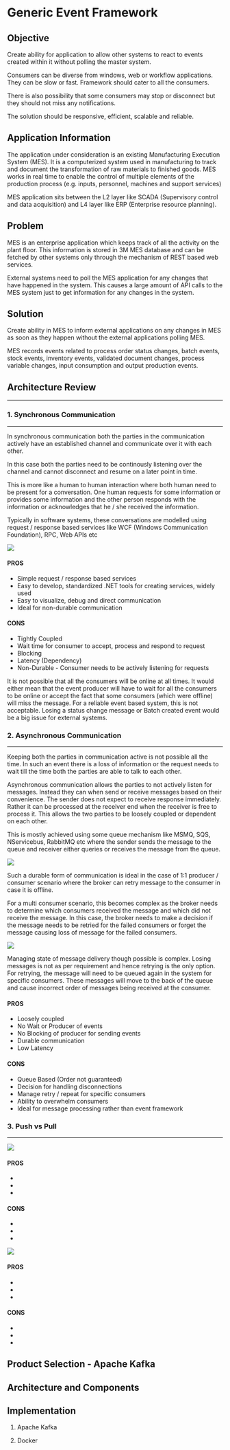 # Generic Event Framework

## __Objective__

Create ability for application to allow other systems to react to events created within it without polling the master system.  

Consumers can be diverse from windows, web or workflow applications. They can be slow or fast. Framework should cater to all the consumers.

There is also possibility that some consumers may stop or disconnect but they should not miss any notifications.

The solution should be responsive, efficient, scalable and reliable.

## __Application Information__

The application under consideration is an existing Manufacturing Execution System (MES). It is a computerized system used in manufacturing to track and document the transformation of raw materials to finished goods. MES works in real time to enable the control of multiple elements of the production process (e.g. inputs, personnel, machines and support services)

MES application sits between the L2 layer like SCADA (Supervisory control and data acquisition) and L4 layer like ERP (Enterprise resource planning).

## __Problem__

MES is an enterprise application which keeps track of all the activity on the plant floor. This information is stored in 3M MES database and can be fetched by other systems only through the mechanism of REST based web services.

External systems need to poll the MES application for any changes that have happened in the system. This causes a large amount of API calls to the MES system just to get information for any changes in the system.

## __Solution__

Create ability in MES to inform external applications on any changes in MES as soon as they happen without the external applications polling MES.

MES records events related to process order status changes, batch events, stock events, inventory events, validated document changes, process variable changes, input consumption and output production events. 

## __Architecture Review__
---

### 1. Synchronous Communication
---

In synchronous communication both the parties in the communication actively have an established channel and communicate over it with each other. 

In this case both the parties need to be continously listening over the channel and cannot disconnect and resume on a later point in time. 

This is more like a human to human interaction where both human need to be present for a conversation. One human requests for some information or provides some information and the other person responds with the information or acknowledges that he / she received the information.

Typically in software systems, these conversations are modelled using request / response based services like WCF (Windows Communication Foundation), RPC, Web APIs etc

![](src/images/SynchronousCommunication.png)

#### PROS

* Simple request / response based services
* Easy to develop, standardized .NET tools for creating services, widely used
* Easy to visualize, debug and direct communication
* Ideal for non-durable communication

#### CONS

* Tightly Coupled
* Wait time for consumer to accept, process and respond to request
* Blocking
* Latency (Dependency)
* Non-Durable - Consumer needs to be actively listening for requests

It is not possible that all the consumers will be online at all times. It would either mean that the event producer will have to wait for all the consumers to be online or accept the fact that some consumers (which were offline) will miss the message. For a reliable event based system, this is not acceptable. Losing a status change message or Batch created event would be a big issue for external systems.

### 2. Asynchronous Communication
---

Keeping both the parties in communication active is not possible all the time. In such an event there is a loss of information or the request needs to wait till the time both the parties are able to talk to each other.

Asynchronous communication allows the parties to not actively listen for messages. Instead they can when send or receive messages based on their convenience. The sender does not expect to receive response immediately. Rather it can be processed at the receiver end when the receiver is free to process it. This allows the two parties to be loosely coupled or dependent on each other.

This is mostly achieved using some queue mechanism like MSMQ, SQS, NServicebus, RabbitMQ etc where the sender sends the message to the queue and receiver either queries or receives the message from the queue.

![](src/images/AsynchronousCommunication.png)

Such a durable form of communication is ideal in the case of 1:1 producer / consumer scenario where the broker can retry message to the consumer in case it is offline.

For a multi consumer scenario, this becomes complex as the broker needs to determine which consumers received the message and which did not receive the message. In this case, the broker needs to make a decision if the message needs to be retried for the failed consumers or forget the message causing loss of message for the failed consumers.

![](src/images/AsynchronousCommunication_Issue.png)

Managing state of message delivery though possible is complex. Losing messages is not as per requirement and hence retrying is the only option. For retrying, the message will need to be queued again in the system for specific consumers. These messages will move to the back of the queue and cause incorrect order of messages being received at the consumer.

#### PROS

* Loosely coupled
* No Wait or Producer of events
* No Blocking of producer for sending events
* Durable communication
* Low Latency

#### CONS

* Queue Based (Order not guaranteed)
* Decision for handling disconnections
* Manage retry / repeat for specific consumers
* Ability to overwhelm consumers
* Ideal for message processing rather than event framework

### 3. Push vs Pull
---

![](src/images/Push.png)

#### PROS

*
*
*

#### CONS

*
*
*

![](src/images/Pull.png)

#### PROS

*
*
*

#### CONS


*
*
*

## __Product Selection - Apache Kafka__

## __Architecture and Components__

## __Implementation__

1. Apache Kafka

2. Docker
